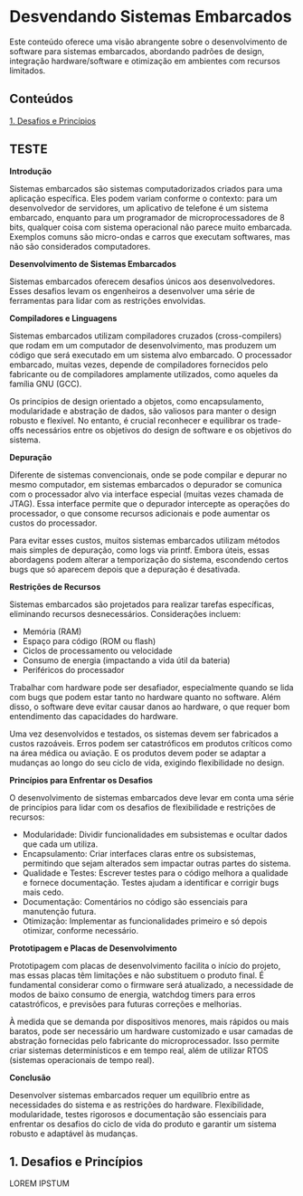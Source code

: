 # Desvendando Sistemas Embarcados

Este conteúdo oferece uma visão abrangente sobre o desenvolvimento de software para sistemas embarcados, abordando padrões de design, integração hardware/software e otimização em ambientes com recursos limitados.

## Conteúdos

[1. Desafios e Princípios](#desafios-e-princípios)


## TESTE

**Introdução**

Sistemas embarcados são sistemas computadorizados criados para uma aplicação específica. Eles podem variam conforme o contexto: para um desenvolvedor de servidores, um aplicativo de telefone é um sistema embarcado, enquanto para um programador de microprocessadores de 8 bits, qualquer coisa com sistema operacional não parece muito embarcada. Exemplos comuns são micro-ondas e carros que executam softwares, mas não são considerados computadores.

**Desenvolvimento de Sistemas Embarcados**

Sistemas embarcados oferecem desafios únicos aos desenvolvedores. Esses desafios levam os engenheiros a desenvolver uma série de ferramentas para lidar com as restrições envolvidas.

**Compiladores e Linguagens**

Sistemas embarcados utilizam compiladores cruzados (cross-compilers) que rodam em um computador de desenvolvimento, mas produzem um código que será executado em um sistema alvo embarcado. O processador embarcado, muitas vezes, depende de compiladores fornecidos pelo fabricante ou de compiladores amplamente utilizados, como aqueles da família GNU (GCC).

Os princípios de design orientado a objetos, como encapsulamento, modularidade e abstração de dados, são valiosos para manter o design robusto e flexível. No entanto, é crucial reconhecer e equilibrar os trade-offs necessários entre os objetivos do design de software e os objetivos do sistema.

**Depuração**

Diferente de sistemas convencionais, onde se pode compilar e depurar no mesmo computador, em sistemas embarcados o depurador se comunica com o processador alvo via interface especial (muitas vezes chamada de JTAG). Essa interface permite que o depurador intercepte as operações do processador, o que consome recursos adicionais e pode aumentar os custos do processador.

Para evitar esses custos, muitos sistemas embarcados utilizam métodos mais simples de depuração, como logs via printf. Embora úteis, essas abordagens podem alterar a temporização do sistema, escondendo certos bugs que só aparecem depois que a depuração é desativada.

**Restrições de Recursos**

Sistemas embarcados são projetados para realizar tarefas específicas, eliminando recursos desnecessários. Considerações incluem:

- Memória (RAM)
- Espaço para código (ROM ou flash)
- Ciclos de processamento ou velocidade
- Consumo de energia (impactando a vida útil da bateria)
- Periféricos do processador

Trabalhar com hardware pode ser desafiador, especialmente quando se lida com bugs que podem estar tanto no hardware quanto no software. Além disso, o software deve evitar causar danos ao hardware, o que requer bom entendimento das capacidades do hardware.

Uma vez desenvolvidos e testados, os sistemas devem ser fabricados a custos razoáveis. Erros podem ser catastróficos em produtos críticos como na área médica ou aviação. E os produtos devem poder se adaptar a mudanças ao longo do seu ciclo de vida, exigindo flexibilidade no design.

**Princípios para Enfrentar os Desafios**

O desenvolvimento de sistemas embarcados deve levar em conta uma série de princípios para lidar com os desafios de flexibilidade e restrições de recursos:

- Modularidade: Dividir funcionalidades em subsistemas e ocultar dados que cada um utiliza.
- Encapsulamento: Criar interfaces claras entre os subsistemas, permitindo que sejam alterados sem impactar outras partes do sistema.
- Qualidade e Testes: Escrever testes para o código melhora a qualidade e fornece documentação. Testes ajudam a identificar e corrigir bugs mais cedo.
- Documentação: Comentários no código são essenciais para manutenção futura.
- Otimização: Implementar as funcionalidades primeiro e só depois otimizar, conforme necessário.

**Prototipagem e Placas de Desenvolvimento**

Prototipagem com placas de desenvolvimento facilita o início do projeto, mas essas placas têm limitações e não substituem o produto final. É fundamental considerar como o firmware será atualizado, a necessidade de modos de baixo consumo de energia, watchdog timers para erros catastróficos, e previsões para futuras correções e melhorias.

À medida que se demanda por dispositivos menores, mais rápidos ou mais baratos, pode ser necessário um hardware customizado e usar camadas de abstração fornecidas pelo fabricante do microprocessador. Isso permite criar sistemas determinísticos e em tempo real, além de utilizar RTOS (sistemas operacionais de tempo real).

**Conclusão**

Desenvolver sistemas embarcados requer um equilíbrio entre as necessidades do sistema e as restrições do hardware. Flexibilidade, modularidade, testes rigorosos e documentação são essenciais para enfrentar os desafios do ciclo de vida do produto e garantir um sistema robusto e adaptável às mudanças.

## 1. Desafios e Princípios

LOREM IPSTUM